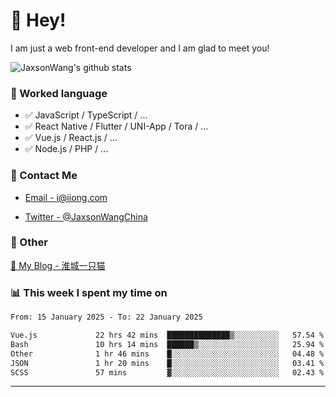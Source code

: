 # 👋 Hey!

I am just a web front-end developer and I am glad to meet you!

![JaxsonWang's github stats](https://github-readme-stats.vercel.app/api?username=JaxsonWang&&show_icons=true&&title_color=1abc9c&&icon_color=1abc9c)


### 📝 Worked language

- ✅ JavaScript / TypeScript / ...
- ✅ React Native / Flutter / UNI-App / Tora / ...
- ✅ Vue.js / React.js / ...
- ✅ Node.js / PHP / ...

### 📮 Contact Me

- [Email - i@iiong.com](mailto:i@iiong.com)

- [Twitter - @JaxsonWangChina](https://twitter.com/JaxsonWangChina)

### 🤪 Other

[📌 My Blog - 淮城一只猫](https://iiong.com)

### 📊 This week I spent my time on

<!--START_SECTION:waka-->

```txt
From: 15 January 2025 - To: 22 January 2025

Vue.js             22 hrs 42 mins  ██████████████▒░░░░░░░░░░   57.54 %
Bash               10 hrs 14 mins  ██████▒░░░░░░░░░░░░░░░░░░   25.94 %
Other              1 hr 46 mins    █░░░░░░░░░░░░░░░░░░░░░░░░   04.48 %
JSON               1 hr 20 mins    █░░░░░░░░░░░░░░░░░░░░░░░░   03.41 %
SCSS               57 mins         ▓░░░░░░░░░░░░░░░░░░░░░░░░   02.43 %
```

<!--END_SECTION:waka-->

---
